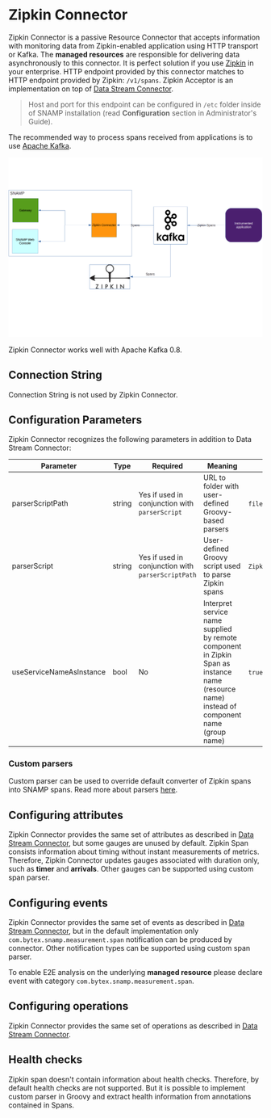 Zipkin Connector
====
Zipkin Connector is a passive Resource Connector that accepts information with monitoring data from Zipkin-enabled application using HTTP transport or Kafka. The **managed resources** are responsible for delivering data asynchronously to this connector. It is perfect solution if you use [Zipkin](http://zipkin.io/) in your enterprise. HTTP endpoint provided by this connector matches to HTTP endpoint provided by Zipkin: `/v1/spans`. Zipkin Acceptor is an implementation on top of [Data Stream Connector](ds-connector.md).

> Host and port for this endpoint can be configured in `/etc` folder inside of SNAMP installation (read **Configuration** section in Administrator's Guide).

The recommended way to process spans received from applications is to use [Apache Kafka](https://kafka.apache.org/).

![Communication Scheme](zipkin-connector.png)

Zipkin Connector works well with Apache Kafka 0.8.

## Connection String
Connection String is not used by Zipkin Connector.

## Configuration Parameters
Zipkin Connector recognizes the following parameters in addition to Data Stream Connector:

Parameter | Type | Required | Meaning | Example
---- | ---- | ---- | ---- | ----
parserScriptPath | string | Yes if used in conjunction with `parserScript` | URL to folder with user-defined Groovy-based parsers | `file:/opt/snamp/scripts`
parserScript | string | Yes if used in conjunction with `parserScriptPath` | User-defined Groovy script used to parse Zipkin spans | `ZipkinParser.groovy`
useServiceNameAsInstance | bool | No | Interpret service name supplied by remote component in Zipkin Span as instance name (resource name) instead of component name (group name) | `true`

### Custom parsers
Custom parser can be used to override default converter of Zipkin spans into SNAMP spans. Read more about parsers [here](ds-connector.md).

## Configuring attributes
Zipkin Connector provides the same set of attributes as described in [Data Stream Connector](ds-connector.md), but some gauges are unused by default. Zipkin Span consists information about timing without instant measurements of metrics. Therefore, Zipkin Connector updates gauges associated with duration only, such as **timer** and **arrivals**. Other gauges can be supported using custom span parser.

## Configuring events
Zipkin Connector provides the same set of events as described in [Data Stream Connector](ds-connector.md), but in the default implementation only `com.bytex.snamp.measurement.span` notification can be produced by connector. Other notification types can be supported using custom span parser.

To enable E2E analysis on the underlying **managed resource** please declare event with category `com.bytex.snamp.measurement.span`.

## Configuring operations
Zipkin Connector provides the same set of operations as described in [Data Stream Connector](ds-connector.md).

## Health checks
Zipkin span doesn't contain information about health checks. Therefore, by default health checks are not supported. But it is possible to implement custom parser in Groovy and extract health information from annotations contained in Spans.
